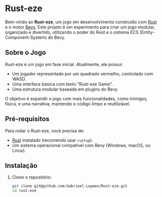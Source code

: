 # Rust-eze

Bem-vindo ao **Rust-eze**, um jogo em desenvolvimento construído com [Rust](https://www.rust-lang.org/) e o motor [Bevy](https://bevyengine.org/). Este projeto é um experimento para criar um jogo modular, organizado e divertido, utilizando o poder do Rust e o sistema ECS (Entity-Component-System) do Bevy.

## Sobre o Jogo

Rust-eze é um jogo em fase inicial. Atualmente, ele possui:
- Um jogador representado por um quadrado vermelho, controlado com WASD.
- Uma interface básica com texto "Rust-eze Game".
- Uma estrutura modular baseada em plugins do Bevy.

O objetivo é expandir o jogo com mais funcionalidades, como inimigos, física, e uma narrativa, mantendo o código limpo e reutilizável.

## Pré-requisitos

Para rodar o Rust-eze, você precisa de:
- [Rust](https://www.rust-lang.org/tools/install) instalado (recomendo usar `rustup`).
- Um sistema operacional compatível com Bevy (Windows, macOS, ou Linux).

## Instalação

1. Clone o repositório:
   ```bash
   git clone git@github.com:Gabrieel-Lopees/Rust-eze.git
   cd rust-eze
